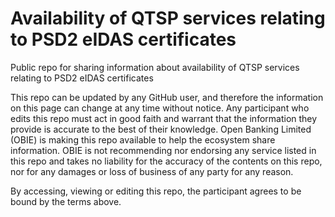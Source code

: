 # Availability of QTSP services relating to PSD2 eIDAS certificates
Public repo for sharing information about availability of QTSP services relating to PSD2 eIDAS certificates

This repo can be updated by any GitHub user, and therefore the information on this page can change at any time without notice. Any participant who edits this repo must act in good faith and warrant that the information they provide is accurate to the best of their knowledge. Open Banking Limited (OBIE) is making this repo available to help the ecosystem share information. OBIE is not recommending nor endorsing any service listed in this repo and takes no liability for the accuracy of the contents on this repo, nor for any damages or loss of business of any party for any reason.

By accessing, viewing or editing this repo, the participant agrees to be bound by the terms above.

